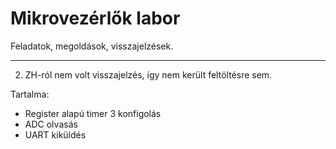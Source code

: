 # Mikrovezérlők labor

Feladatok, megoldások, visszajelzések.

---

2. ZH-ról nem volt visszajelzés, így nem került feltöltésre sem.

Tartalma:

 - Register alapú timer 3 konfigolás
 - ADC olvasás
 - UART kiküldés
